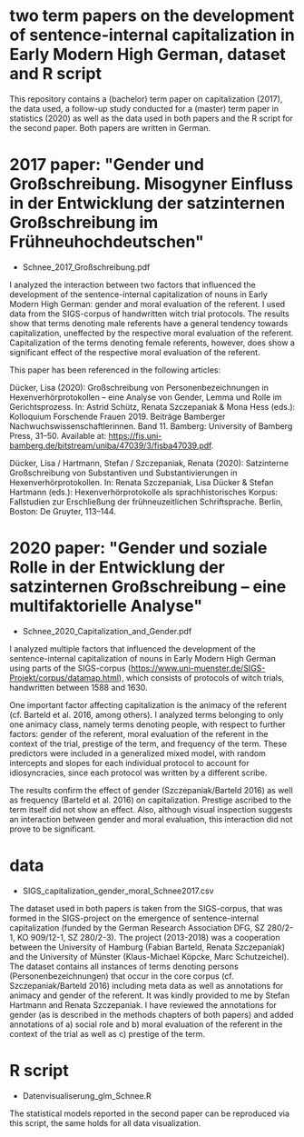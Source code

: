 # two term papers on the development of sentence-internal capitalization in Early Modern High German, dataset and R script

This repository contains a (bachelor) term paper on capitalization (2017), the data used, a follow-up study conducted for a (master) term paper in statistics (2020) as well as the data used in both papers and the R script for the second paper.
Both papers are written in German.

# 2017 paper: "Gender und Großschreibung. Misogyner Einfluss in der Entwicklung der satzinternen Großschreibung im Frühneuhochdeutschen"
+ Schnee_2017_Großschreibung.pdf

I analyzed the interaction between two factors that influenced the development of the sentence-internal capitalization of nouns in Early Modern High German: gender and moral evaluation of the referent. I used data from the SIGS-corpus of handwritten witch trial protocols. The results show that terms denoting male referents have a general tendency towards capitalization, uneffected by the respective moral evaluation of the referent. Capitalization of the terms denoting female referents, however, does show a significant effect of the respective moral evaluation of the referent.

This paper has been referenced in the following articles:

Dücker, Lisa (2020): Großschreibung von Personenbezeichnungen in Hexenverhörprotokollen –  eine Analyse von Gender, Lemma und Rolle im Gerichtsprozess. In: Astrid Schütz, Renata Szczepaniak & Mona Hess (eds.): Kolloquium Forschende Frauen 2019. Beiträge Bamberger Nachwuchswissenschaftlerinnen. Band 11. Bamberg: University of Bamberg Press, 31–50. Available at: https://fis.uni-bamberg.de/bitstream/uniba/47039/3/fisba47039.pdf.

Dücker, Lisa / Hartmann, Stefan / Szczepaniak, Renata (2020): Satzinterne Großschreibung von Substantiven und Substantivierungen in Hexenverhörprotokollen. In: Renata Szczepaniak, Lisa Dücker & Stefan Hartmann (eds.): Hexenverhörprotokolle als sprachhistorisches Korpus: Fallstudien zur Erschließung der frühneuzeitlichen Schriftsprache. Berlin, Boston: De Gruyter, 113–144.

# 2020 paper: "Gender und soziale Rolle in der Entwicklung der satzinternen Großschreibung –  eine multifaktorielle Analyse"
+ Schnee_2020_Capitalization_and_Gender.pdf

I analyzed multiple factors that influenced the development of the sentence-internal capitalization of nouns in Early Modern High German using parts of the SIGS-corpus (https://www.uni-muenster.de/SIGS-Projekt/corpus/datamap.html), which consists of protocols of witch trials, handwritten between 1588 and 1630.

One important factor affecting capitalization is the animacy of the referent (cf. Barteld et al. 2016, among others).
I analyzed terms belonging to only one animacy class, namely terms denoting people, with respect to further factors: gender of the referent, moral evaluation of the referent in the context of the trial, prestige of the term, and frequency of the term. 
These predictors were included in a generalized mixed model, with random intercepts and slopes for each individual protocol to account for idiosyncracies, since each protocol was written by a different scribe.

The results confirm the effect of gender (Szczepaniak/Barteld 2016) as well as frequency (Barteld et al. 2016) on capitalization. 
Prestige ascribed to the term itself did not show an effect. 
Also, although visual inspection suggests an interaction between gender and moral evaluation, this interaction did not prove to be significant.

# data
+ SIGS_capitalization_gender_moral_Schnee2017.csv

The dataset used in both papers is taken from the SIGS-corpus, that was formed in the SIGS-project on the emergence of sentence-internal capitalization (funded by the German Research Association DFG, SZ 280/2-1, KO 909/12-1, SZ 280/2-3). The project (2013-2018) was a cooperation between the University of Hamburg (Fabian Barteld, Renata Szczepaniak) and the University of Münster (Klaus-Michael Köpcke, Marc Schutzeichel).
The dataset contains all instances of terms denoting persons (Personenbezeichnungen) that occur in the core corpus (cf. Szczepaniak/Barteld 2016) including meta data as well as annotations for animacy and gender of the referent. It was kindly provided to me by Stefan Hartmann and Renata Szczepaniak. 
I have reviewed the annotations for gender (as is described in the methods chapters of both papers) and added annotations of a) social role and b) moral evaluation of the referent in the context of the trial as well as c) prestige of the term.

# R script
+ Datenvisualiserung_glm_Schnee.R

The statistical models reported in the second paper can be reproduced via this script, the same holds for all data visualization.
